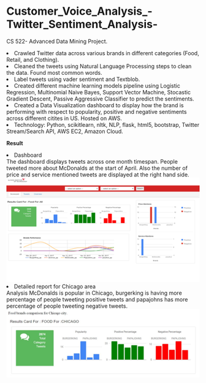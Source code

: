 # Customer_Voice_Analysis_-Twitter_Sentiment_Analysis-
CS 522- Advanced Data Mining Project.
<li>Crawled Twitter data across various brands in different categories (Food, Retail, and Clothing).
<li>Cleaned the tweets using Natural Language Processing steps to clean the data. Found most common words.
<li>Label tweets using vader sentiment and Textblob.
<li>Created different machine learning models pipeline using Logistic Regression, Multinomial Naive Bayes, Support Vector Machine, Stocastic
Gradient Descent, Passive Aggressive Classifier to predict the sentiments.
<li>Created a Data Visualization dashboard to display how the brand is performing with respect to popularity, positive and negative sentiments across different citites in US. Hosted on AWS.
<li> Technology:  Python, scikitlearn, nltk, NLP, flask, html5, bootstrap, Twitter Stream/Search API, AWS EC2, Amazon Cloud.
  
 <b>Result</b>
 <li>Dashboard <br>
  The dashboard displays tweets across one month timespan. People tweeted more about McDonalds at the start of April. Also the number of price and service mentioned tweets are displayed at the right hand side. 
  <img src="images/dashboard.png" />
<li> Detailed report for Chicago area<br>
 Analysis
McDonalds is popular in Chicago, burgerking is having more percentage of people tweeting positive tweets and papajohns has more percentage of people tweeting negative tweets.
  <img src="/images/Food_Chicago.JPG" />
